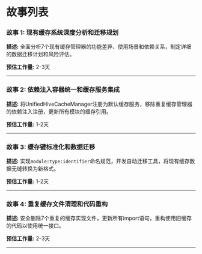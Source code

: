# 故事列表

### 故事 1: 现有缓存系统深度分析和迁移规划

**描述:** 全面分析7个现有缓存管理器的功能差异、使用场景和依赖关系，制定详细的数据迁移计划和风险评估。

**预估工作量:** 2-3天

---

### 故事 2: 依赖注入容器统一和缓存服务集成

**描述:** 将UnifiedHiveCacheManager注册为默认缓存服务，移除重复缓存管理器的依赖注入注册，更新所有模块的缓存引用。

**预估工作量:** 1-2天

---

### 故事 3: 缓存键标准化和数据迁移

**描述:** 实现`module:type:identifier`命名规范，开发自动迁移工具，将现有缓存数据无缝转换为新格式。

**预估工作量:** 1-2天

---

### 故事 4: 重复缓存文件清理和代码重构

**描述:** 安全删除7个重复的缓存实现文件，更新所有import语句，重构使用旧缓存的代码以使用统一接口。

**预估工作量:** 2-3天

---
